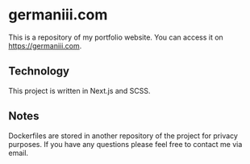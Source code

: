 # germaniii.com

This is a repository of my portfolio website. You can access it on https://germaniii.com.

## Technology

This project is written in Next.js and SCSS.

## Notes

Dockerfiles are stored in another repository of the project for privacy purposes.
If you have any questions please feel free to contact me via email.
